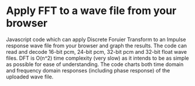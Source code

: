 # Apply FFT to a wave file from your browser
Javascript code which can apply Discrete Foruier Transform to an Impulse response wave file from your browser and graph the results. The code can read and decode 16-bit pcm, 24-bit pcm, 32-bit pcm and 32-bit float wave files. DFT is O(n^2) time complexity (very slow) as it intends to be as simple as possible for ease of understanding. The code charts both time domain and frequency domain responses (including phase response) of the uploaded wave file.
